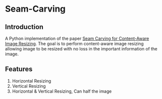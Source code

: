 # Seam-Carving

## Introduction
A Python implementation of the paper [Seam Carving for Content-Aware Image Resizing](https://dl.acm.org/doi/pdf/10.1145/1275808.1276390). The goal is to perform content-aware image resizing allowing image to be resized with no loss in the important information of the image. 

## Features
1. Horizontal Resizing
2. Vertical Resizing
3. Horizontal & Vertical Resizing, Can half the image